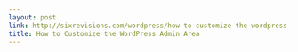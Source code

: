 ```yaml
---
layout: post
link: http://sixrevisions.com/wordpress/how-to-customize-the-wordpress-admin-area/
title: How to Customize the WordPress Admin Area
---
```

